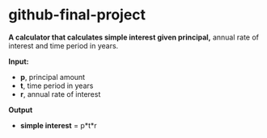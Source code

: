 # github-final-project

**A calculator that calculates simple interest given principal,** annual rate of interest and time period in years.

**Input:**
- **p**, principal amount
- **t**, time period in years
- **r**, annual rate of interest
   
**Output**
- **simple interest** = p\*t\*r
